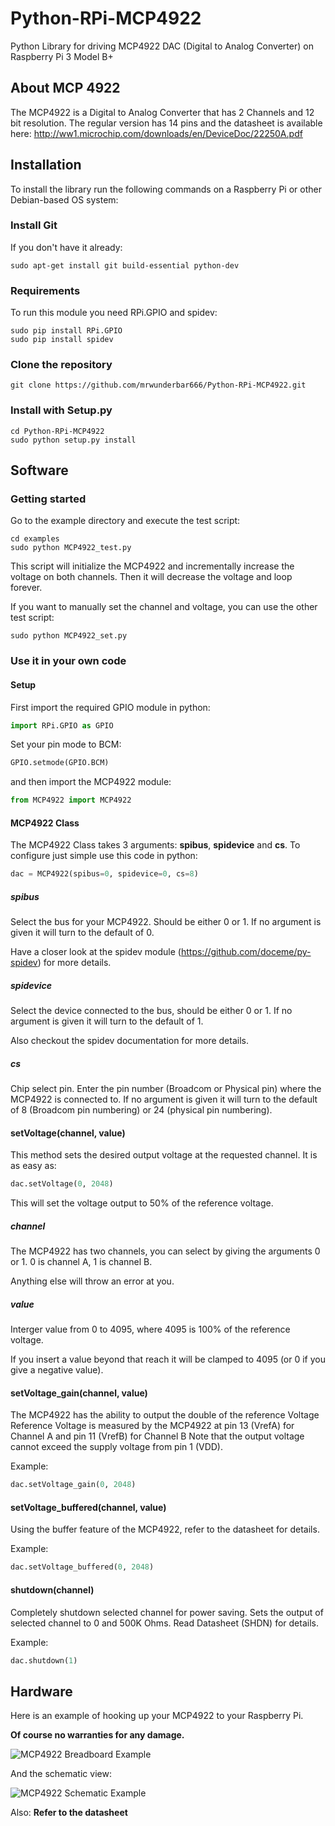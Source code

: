 # Python-RPi-MCP4922
Python Library for driving MCP4922 DAC (Digital to Analog Converter) on Raspberry Pi 3 Model B+

## About MCP 4922
The MCP4922 is a Digital to Analog Converter that has 2 Channels and 12 bit resolution.
The regular version has 14 pins and the datasheet is available here: http://ww1.microchip.com/downloads/en/DeviceDoc/22250A.pdf

## Installation

To install the library run the following commands on a Raspberry Pi or other Debian-based OS system:

### Install Git 
If you don't have it already:

```shell
sudo apt-get install git build-essential python-dev
```

### Requirements
To run this module you need RPi.GPIO and spidev:

```shell
sudo pip install RPi.GPIO
sudo pip install spidev
```

### Clone the repository

```shell
git clone https://github.com/mrwunderbar666/Python-RPi-MCP4922.git
```

### Install with Setup.py

```shell
cd Python-RPi-MCP4922
sudo python setup.py install
```

## Software
### Getting started

Go to the example directory and execute the test script:

```shell
cd examples
sudo python MCP4922_test.py
```

This script will initialize the MCP4922 and incrementally increase the voltage on both channels. Then it will decrease the voltage and loop forever.

If you want to manually set the channel and voltage, you can use the other test script:

```shell
sudo python MCP4922_set.py
```

### Use it in your own code

#### Setup
First import the required GPIO module in python:

```python    
import RPi.GPIO as GPIO
```

Set your pin mode to BCM:

```python
GPIO.setmode(GPIO.BCM)
``` 

and then import the MCP4922 module:

```python
from MCP4922 import MCP4922
```

#### MCP4922 Class
The MCP4922 Class takes 3 arguments: **spibus**, **spidevice** and **cs**.
To configure just simple use this code in python:

```python
dac = MCP4922(spibus=0, spidevice=0, cs=8)
```

##### spibus
Select the bus for your MCP4922. Should be either 0 or 1. 
If no argument is given it will turn to the default of 0.

Have a closer look at the spidev module (https://github.com/doceme/py-spidev) for more details.

##### spidevice
Select the device connected to the bus, should be either 0 or 1.
If no argument is given it will turn to the default of 1.

Also checkout the spidev documentation for more details.

##### cs
Chip select pin. Enter the pin number (Broadcom or Physical pin) where the MCP4922 is connected to.
If no argument is given it will turn to the default of 8 (Broadcom pin numbering) or 24 (physical pin numbering).


#### setVoltage(channel, value)
This method sets the desired output voltage at the requested channel. It is as easy as:

```python
dac.setVoltage(0, 2048)
```

This will set the voltage output to 50% of the reference voltage.

##### channel
The MCP4922 has two channels, you can select by giving the arguments 0 or 1.
0 is channel A, 1 is channel B.

Anything else will throw an error at you.

##### value
Interger value from 0 to 4095, where 4095 is 100% of the reference voltage.

If you insert a value beyond that reach it will be clamped to 4095 (or 0 if you give a negative value).

#### setVoltage_gain(channel, value)
The MCP4922 has the ability to output the double of the reference Voltage
Reference Voltage is measured by the MCP4922 at pin 13 (VrefA) for Channel A and pin 11 (VrefB) for Channel B
Note that the output voltage cannot exceed the supply voltage from pin 1 (VDD).

Example:

```python
dac.setVoltage_gain(0, 2048)
```

#### setVoltage_buffered(channel, value)
Using the buffer feature of the MCP4922, refer to the datasheet for details.

Example:

```python
dac.setVoltage_buffered(0, 2048)
```

#### shutdown(channel)
Completely shutdown selected channel for power saving. Sets the output of selected channel to 0 and 500K Ohms. Read Datasheet (SHDN) for details.

Example:

```python
dac.shutdown(1)
```

## Hardware

Here is an example of hooking up your MCP4922 to your Raspberry Pi.

**Of course no warranties for any damage.**

![MCP4922 Breadboard Example](https://github.com/mrwunderbar666/Python-RPi-MCP4922/raw/master/documentation/mcp4922sketch_bb.png)

And the schematic view:

![MCP4922 Schematic Example](https://github.com/mrwunderbar666/Python-RPi-MCP4922/raw/master/documentation/mcp4922sketch_schem.png)

Also: **Refer to the datasheet**


